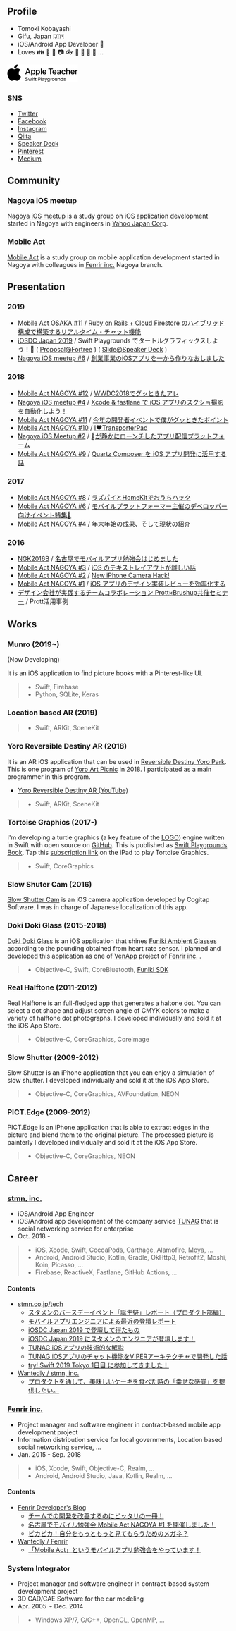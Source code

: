 ## Profile

- Tomoki Kobayashi
- Gifu, Japan 🇯🇵
- iOS/Android App Developer 📱
- Loves 👪 🍎 📱 📷 👓 🍛 🐢 🚗 🚴 ...

<img src="assets/AppleTeacherSwiftPlaygrounds_black.svg" width="160">

### SNS

- [Twitter](https://twitter.com/temoki)
- [Facebook](https://www.facebook.com/temoki.kobayashi)
- [Instagram](https://www.instagram.com/temoki)
- [Qiita](https://qiita.com/temoki)
- [Speaker Deck](https://speakerdeck.com/temoki)
- [Pinterest](https://www.pinterest.jp/temoki)
- [Medium](https://medium.com/@temoki)

## Community

### Nagoya iOS meetup

[Nagoya iOS meetup](https://nagoya-ios-meetup.connpass.com) is a study group on iOS application development started in Nagoya with engineers in [Yahoo Japan Corp](https://about.yahoo.co.jp).

### Mobile Act

[Mobile Act](https://mobileact.connpass.com) is a study group on mobile application development started in Nagoya with colleagues in [Fenrir inc.](https://www.fenrir-inc.com) Nagoya branch.

## Presentation

### 2019

- [Mobile Act OSAKA #11](https://mobileact.connpass.com/event/141009/) / [Ruby on Rails + Cloud Firestore のハイブリッド構成で構築するリアルタイム・チャット機能](https://speakerdeck.com/temoki/ruby-on-rails-plus-cloud-firestore-falsehaiburitudogou-cheng-degou-zhu-sururiarutaimutiyatutoji-neng)
- [iOSDC Japan 2019](https://iosdc.jp/2019) / Swift Playgrounds でタートルグラフィックスしよう！🐢 ( [Proposal@Fortree](https://fortee.jp/iosdc-japan-2019/proposal/3c2b7111-cdf3-43bb-81b8-446424b3f25c) ) ( [Slide@Speaker Deck](https://speakerdeck.com/temoki/swift-playgroundsdetatorugurahuitukususiyou) )
- [Nagoya iOS meetup #6](https://nagoya-ios-meetup.connpass.com/event/141043/) / [創業事業のiOSアプリを一から作りなおしました](https://speakerdeck.com/temoki/chuang-ye-shi-ye-falseiosapuriwo-karazuo-rinaosimasita)

### 2018

- [Mobile Act NAGOYA #12](https://mobileact.connpass.com/event/97211/) / [WWDC2018でグッときたアレ](https://speakerdeck.com/temoki/wwdc2018degututokitaare)
- [Nagoya iOS meetup #4](https://nagoya-ios-meetup.connpass.com/event/95974/) / [Xcode & fastlane で iOS アプリのスクショ撮影を自動化しよう！](https://speakerdeck.com/temoki/xcode-and-fastlane-de-ios-apurifalsesukusiyocuo-ying-wozi-dong-hua-siyou)
- [Mobile Act NAGOYA #11](https://mobileact.connpass.com/event/90198/) / [今年の開発者イベントで僕がグッときたポイント](https://speakerdeck.com/temoki/jin-nian-falsekai-fa-zhe-ibentodepu-gagututokitapointo)
- [Mobile Act NAGOYA #10](https://mobileact.connpass.com/event/83593/) / [I❤️TransporterPad](https://speakerdeck.com/temoki/i-transporterpad)
- [Nagoya iOS Meetup #2](https://nagoya-ios-meetup.connpass.com/event/80322/) / [が静かにローンチしたアプリ配信プラットフォーム](https://speakerdeck.com/temoki/gajing-kanirontisitaapuripei-xin-puratutohuomu)
- [Mobile Act NAGOYA #9](https://mobileact.connpass.com/event/77509/) / [Quartz Composer を iOS アプリ開発に活用する話](https://speakerdeck.com/temoki/quartzcomposerwoiosapurikai-fa-nihuo-yong-suru)

### 2017

- [Mobile Act NAGOYA #8](https://mobileact.connpass.com/event/69733/) / [ラズパイとHomeKitでおうちハック](https://speakerdeck.com/temoki/razupaitohomekitdeoutihatuku)
- [Mobile Act NAGOYA #6](https://mobileactnagoya.connpass.com/event/58453/) / [モバイルプラットフォーマー主催のデベロッパー向けイベント特集🎉](https://speakerdeck.com/temoki/mobile-act-nagoya-number-6)
- [Mobile Act NAGOYA #4](https://mobileactnagoya.connpass.com/event/48721/) / 年末年始の成果、そして現状の紹介

### 2016

- [NGK2016B](https://ngk2016b.connpass.com) / [名古屋でモバイルアプリ勉強会はじめました](https://speakerdeck.com/temoki/ming-gu-wu-demobairuapurimian-qiang-hui-hazimemasita)
- [Mobile Act NAGOYA #3](https://mobileactnagoya.connpass.com/event/44624/) / [iOS のテキストレイアウトが難しい話](https://speakerdeck.com/temoki/ios-falsetekisutoreiautogamuzukasiihua)
- [Mobile Act NAGOYA #2](https://mobileactnagoya.connpass.com/event/38805/) / [New iPhone Camera Hack!]()
- [Mobile Act NAGOYA #1](https://mobileactnagoya.connpass.com/event/34626/) / [iOS アプリのデザイン実装レビューを効率化する](https://speakerdeck.com/temoki/ios-apurifalsedezainshi-zhuang-rebiyuwoxiao-lu-hua-suru)
- [デザイン会社が実践するチームコラボレーション Prott×Brushup共催セミナー](https://prott.connpass.com/event/35008/) / Prott活用事例

## Works

### Munro (2019~)

(Now Developing)

It is an iOS application to find picture books with a Pinterest-like UI.

> - Swift, Firebase
> - Python, SQLite, Keras

### Location based AR (2019)

> - Swift, ARKit, SceneKit

### Yoro Reversible Destiny AR (2018)

It is an AR iOS application that can be used in [Reversible Destiny Yoro Park](http://www.yoro-park.com/facility-map/hantenchi/).
This is one program of [Yoro Art Picnic](http://yoro-arts.com) in 2018.
I participated as a main programmer in this program.

- [Yoro Reversible Destiny AR (YouTube)](https://youtu.be/XJ8ZDQxBQZ0)

> - Swift, ARKit, SceneKit

### Tortoise Graphics (2017-)

I'm developing a turtle graphics (a key feature of the [LOGO](https://ja.wikipedia.org/wiki/LOGO)) engine written in Swift with open source on [GitHub](https://github.com/temoki/TortoiseGraphics).
This is published as [Swift Playgrounds Book](https://www.apple.com/jp/swift/playgrounds/).
Tap this [subscription link](https://temoki.github.io/TortoiseGraphics/playground-subscription-feed/locales.json) on the iPad to play Tortoise Graphics.

> - Swift, CoreGraphics

### Slow Shuter Cam (2016)

[Slow Shutter Cam](https://itunes.apple.com/app/id357404131?mt=8) is an iOS camera application developed by Cogitap Software.
I was in charge of Japanese localization of this app.

### Doki Doki Glass (2015-2018)

[Doki Doki Glass](https://itunes.apple.com/jp/app/id1001830777?mt=8) is an iOS application that shines [Funiki Ambient Glasses](http://fun-iki.com) according to the pounding obtained from heart rate sensor.
I planned and developed this application as one of [VenApp](https://van-app.com) project of [Fenrir inc.](https://www.fenrir-inc.com) .

> - Objective-C, Swift, CoreBluetooth, [Funiki SDK](https://github.com/FUNIKImegane/FunikiSDK)

### Real Halftone (2011-2012)

Real Halftone is an full-fledged app that generates a haltone dot.
You can select a dot shape and adjust screen angle of CMYK colors to make a variety of halftone dot photographs.
I developed individually and sold it at the iOS App Store.

> - Objective-C, CoreGraphics, CoreImage

### Slow Shutter (2009-2012)

 Slow Shutter is an iPhone application that you can enjoy a simulation of slow shutter.
 I developed individually and sold it at the iOS App Store.

> - Objective-C, CoreGraphics, AVFoundation, NEON

### PICT.Edge (2009-2012)

PICT.Edge is an iPhone application that is able to extract edges in the picture and blend them to the original picture. The processed picture is painterly
I developed individually and sold it at the iOS App Store.

> - Objective-C, CoreGraphics, NEON

## Career

### [stmn, inc.](https://stmn.co.jp)

- iOS/Android App Engineer
- iOS/Android app development of the company service [TUNAG](https://tunag.jp) that is social networking service for enterprise
- Oct. 2018 -

> - iOS, Xcode, Swift, CocoaPods, Carthage, Alamofire, Moya, ...
> - Android, Android Studio, Kotlin, Gradle, OkHttp3, Retrofit2, Moshi, Koin, Picasso, ...
> - Firebase, ReactiveX, Fastlane, GitHub Actions, ...

#### Contents

- [stmn.co.jp/tech](https://stmn.co.jp/tech/)
    - [スタメンのバースデーイベント「誕生祭」レポート（プロダクト部編）](https://stmn.co.jp/tech/7294)
    - [モバイルアプリエンジニアによる最近の登壇レポート](https://stmn.co.jp/tech/6649)
    - [iOSDC Japan 2019 で登壇して得たもの](https://stmn.co.jp/tech/6401)
    - [iOSDC Japan 2019 にスタメンのエンジニアが登壇します！](https://stmn.co.jp/tech/6336)
    - [TUNAG iOSアプリの技術的な解説](https://stmn.co.jp/tech/4333)
    - [TUNAG iOSアプリのチャット機能をVIPERアーキテクチャで開発した話](https://stmn.co.jp/tech/4037)
    - [try! Swift 2019 Tokyo 1日目 に参加してきました！](https://stmn.co.jp/tech/3419)
- [Wantedly / stmn, inc.](https://www.wantedly.com/companies/stmn_inc)
    - [プロダクトを通して、美味しいケーキを食べた時の「幸せな感覚」を提供したい。](https://www.wantedly.com/companies/stmn_inc/post_articles/170261)

### [Fenrir inc.](https://www.fenrir-inc.com)

- Project manager and software engineer in contract-based mobile app development project
- Information distribution service for local governments, Location based social networking service, ...
- Jan. 2015 - Sep. 2018

> - iOS, Xcode, Swift, Objective-C, Realm, ...
> - Android, Android Studio, Java, Kotlin, Realm, ...

#### Contents

- [Fenrir Developer's Blog](https://blog.fenrir-inc.com/)
    - [チームでの開発を改善するのにピッタリの一冊！](https://blog.fenrir-inc.com/jp/2017/02/team_development.html)
    - [名古屋でモバイル勉強会 Mobile Act NAGOYA #1 を開催しました！](https://blog.fenrir-inc.com/jp/2016/08/mobile-act-nagoya-1.html)
    - [ピカピカ！自分をもっともっと見てもらうためのメガネ？](https://blog.fenrir-inc.com/jp/2015/12/pikapikamegane.html)
- [Wantedly / Fenrir](https://www.wantedly.com/companies/fenrir)
    - [「Mobile Act」というモバイルアプリ勉強会をやっています！](https://www.wantedly.com/companies/fenrir/post_articles/114424)

### System Integrator

- Project manager and software engineer in contract-based system development project
- 3D CAD/CAE Software for the car modeling
- Apr. 2005 ~ Dec. 2014

> - Windows XP/7, C/C++, OpenGL, OpenMP, ...
